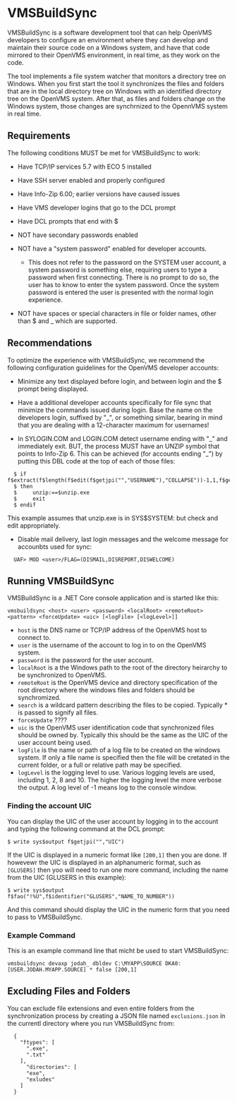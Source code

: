 
# VMSBuildSync

VMSBuildSync is a software development tool that can help OpenVMS developers to configure an environment where they can develop and maintain their source code on a Windows system, and have that code mirrored to their OpenVMS environment, in real time, as they work on the code.

The tool implements a file system watcher that monitors a directory tree on Windows. When you first start the tool it synchronizes the files and folders that are in the local directory tree on Windows with an identified directory tree on the OpenVMS system. After that, as files and folders change on the Windows system, those changes are synchrnized to the OpennVMS system in real time.

## Requirements

The following conditions MUST be met for VMSBuildSync to work:

* Have TCP/IP services 5.7 with ECO 5 installed

* Have SSH server enabled and properly configured

* Have Info-Zip 6.00; earlier versions have caused issues

* Have VMS developer logins that go to the DCL prompt

* Have DCL prompts that end with $

* NOT have secondary passwords enabled

* NOT have a "system password" enabled for developer accounts.
  * This does not refer to the password on the SYSTEM user account, a system password is something else, requiring users to type a password when first connecting. There is no prompt to do so, the user has to know to enter the system password. Once the system password is entered the user is presented with the normal login experience.

* NOT have spaces or special characters in file or folder names, other than $ and _ which are supported.

## Recommendations

To optimize the experience with VMSBuildSync, we recommend the following configuration
guidelines for the OpenVMS developer accounts:

* Minimize any text displayed before login, and between login and the $ prompt being displayed.

* Have a additional developer accounts specifically for file sync that minimize the
  commands issued during login. Base the name on the developers login, suffixed by "\_",
  or something similar, bearing in mind that you are dealing with a 12-character maximum
  for usernames!

* In SYLOGIN.COM and LOGIN.COM detect username ending with "\_" and immediately exit.
  BUT, the process MUST have an UNZIP symbol that points to Info-Zip 6. This can be achieved
  (for accounts ending "\_") by putting this DBL code at the top of each of those files:

```
  $ if f$extract(f$length(f$edit(f$getjpi("","USERNAME"),"COLLAPSE"))-1,1,f$getjpi("","USERNAME")).eqs."_"
  $ then
  $     unzip:==$unzip.exe
  $     exit
  $ endif
```

  This example assumes that unzip.exe is in SYS$SYSTEM: but check and edit appropriately.

* Disable mail delivery, last login messages and the welcome message for accounbts used for sync:
```
  UAF> MOD <user>/FLAG=(DISMAIL,DISREPORT,DISWELCOME)
```

## Running VMSBuildSync

VMSBuildSync is a .NET Core console application and is started like this:
```
vmsbuildsync <host> <user> <password> <localRoot> <remoteRoot> <pattern> <forceUpdate> <uic> [<logFile> [<logLevel>]]
```

* `host` is the DNS name or TCP/IP address of the OpenVMS host to connect to.
* `user` is the username of the account to log in to on the OpenVMS system.
* `password` is the password for the user account.
* `localRoot` is a the Windows path to the root of the directory heirarchy to be synchronized to OpenVMS.
* `remoteRoot` is the OpenVMS device and directory specification of the root directory where the windows files and folders should be synchromized.
* `search` is a wildcard pattern describing the files to be copied. Typically * is passed to signify all files.
* `forceUpdate` ????
* `uic` is the OpenVMS user identification code that synchronized files should be owned by. Typically this should be the same as the UIC of the user account being used.
* `logFile` is the name or path of a log file to be created on the windows system. If only a file name is specified then the file will be cretated in the current folder, or a full or relative path may be specified.
* `logLevel` is the logging level to use. Various logging levels are used, including 1, 2, 8 and 10. The higher the logging level the more verbose the output. A log level of -1 means log to the console window.

### Finding the account UIC

You can display the UIC of the user account by logging in to the account and typing the following command at the DCL prompt:

```
$ write sys$output f$getjpi("","UIC")
```
If the UIC is displayed in a numeric format like `[200,1]` then you are done. If howevewr the UIC is displayed in an alphanumeric format, such as `[GLUSERS]` then yoo will need to run one more command, including the name from the UIC (GLUSERS in this example):

```
$ write sys$output f$fao("!%U",f$identifier("GLUSERS","NAME_TO_NUMBER"))
```
And this command should display the UIC in the numeric form that you need to pass to VMSBuildSync.

### Example Command

This is an example command line that micht be used to start VMSBuildSync:

```
vmsbuildsync devaxp jodah_ dbldev C:\MYAPP\SOURCE DKA0:[USER.JODAH.MYAPP.SOURCE] * false [200,1]
```
## Excluding Files and Folders

You can exclude file extensions and even entire folders from the synchronization process by creating a JSON file named `exclusions.json` in the currentl directory where you run VMSBuildSync from:

```
  {
    "ftypes": [
      ".exe",
      ".txt"
    ],
      "directories": [
      "exe",
      "exludes"
    ]
  }
```